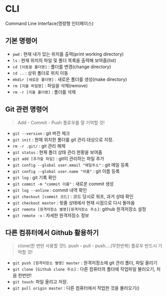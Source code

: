 # CLI

Command Line Interface(명령형 인터페이스)



## 기본 명령어

- `pwd` : 현재 내가 있는 위치를 출력(print working directory)
- `ls` : 현재 위치의 파일 및 폴더 목록을 출력해 보여줌(list)
- `cd [이동할 폴더명]` : 폴더를 변경(change directory)
- `cd ..` : 상위 폴더로 위치 이동
-  `mkdir [새로운 폴더명]` : 새로운 폴더를 생성(make directory)
- `rm [지울 파일명]` : 파일을 삭제(remove)
- `rm -r [지울 폴더명]` : 폴더를 삭제



## Git 관련 명령어

> Add - Commit - Push 플로우를 잘 기억할 것!



- `git --version` : git 버전 체크
- `git init` : 현재 위치한 폴더를 git 관리 대상으로 지정.
- `rm -r .git/` : git 관리 해제
- `git status` : 현재 폴더 상태 관리 현황을 보여줌
- `git add [추가할 파일]`  :  git이 관리하는 파일 추가
- `git config --global user.email "메일주소"` : git 메일 등록
- `git config --global user.name "이름"` : git 이름 등록
- `git log` : git 기록 확인
- `git commit -m "commit 이름"` : 새로운 commit 생성 
- `git log --online` : commit 내역 확인 
- `git checkout [commit 코드]` : 코드 당시로 워프, 과거 상태 확인
-  `git checkout master` : 윗줄 상태에서 현재 시점으로 다시 돌아옴
- `git remote [원격저장소 별명][원격저장소 주소]`: github 원격저장소 설정
- `git remote -v` : 자세한 원격저장소 정보



## 다른 컴퓨터에서 Github 활용하기

>  clone(한 번만 사용할 것!). push - pull - push....(무한반복) 플로우 반드시 기억할 것!

- `git push [원격저장소 별명] master` : 원격저장소에 git 관리 폴더, 파일 올리기
- `git clone [Github clone 주소]` : 다른 컴퓨터의 폴더에 작업파일 불러오기, 처음 한번만!
- `git touch`: 파일 올리고 저장.
- `git pull origin master` : 다른 컴퓨터에서 작업한 것을 불러오기()

